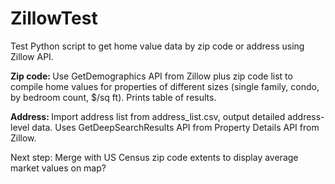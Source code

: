 ZillowTest
==========

Test Python script to get home value data by zip code or address using Zillow API.

<b>Zip code: </b>
Use GetDemographics API from Zillow plus zip code list to compile home values for properties of different sizes (single family, condo, by bedroom count, $/sq ft).  Prints table of results.

<b>Address: </b>
Import address list from address_list.csv, output detailed address-level data.  Uses GetDeepSearchResults API from Property Details API from Zillow.

Next step: Merge with US Census zip code extents to display average market values on map?
